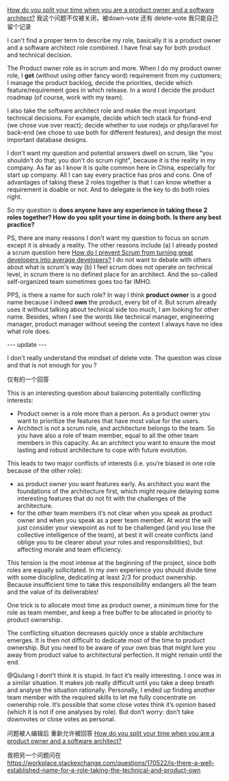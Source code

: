 [How do you split your time when you are a product owner and a software architect?](https://softwareengineering.stackexchange.com/questions/423303/how-do-you-split-your-time-when-you-are-a-product-owner-and-a-software-architect) 我这个问题不仅被关闭，被down-vote 还有 delete-vote 我只能自己留个记录



I can't find a proper term to describe my role, basically it is a product owner and a software architect role combined. I have final say for both product and technical decision.

The Product owner role as in scrum and more. When I do my product owner role, I **get** (without using other fancy word) requirement from my customers; I manage the product backlog, decide the priorities, decide which feature/requirement goes in which release. In a word I decide the product roadmap (of course, work with my team).

I also take the software architect role and make the most important technical decisions. For example, decide which tech stack for frond-end (we chose vue over react); decide whether to use nodejs or php/laravel for back-end (we chose to use both for different features), and design the most important database designs.

I don't want my question and potential answers dwell on scrum, like "you shouldn't do that; you don't do scrum right", because it is the reality in my company. As far as I know it is quite common here in China, especially for start up company. All I can say every practice has pros and cons. One of advantages of taking these 2 roles together is that I can know whether a requirement is doable or not. And to delegate is the key to do both roles right.

So my question is **does anyone have any experience in taking these 2 roles together? How do you split your time in doing both. Is there any best practice?**

PS, there are many reasons I don't want my question to focus on scrum except it is already a reality. The other reasons include (a) I already posted a scrum question here [How do I prevent Scrum from turning great developers into average developers?](https://softwareengineering.stackexchange.com/questions/410482/how-do-i-prevent-scrum-from-turning-great-developers-into-average-developers) I do not want to debate with others about what is scrum's way (b) I feel scrum does not operate on technical level, in scrum there is no defined place for an architect. And the so-called self-organized team sometimes goes too far IMHO.

PPS, is there a name for such role? In way I think **product owner** is a good name because I indeed **own** the product, every bit of it. But scrum already uses it without talking about technical side too much, I am looking for other name. Besides, when I see the words like technical manager, engineering manager, product manager without seeing the context I always have no idea what role does.

--- update ---

I don't really understand the mindset of delete vote. The question was close and that is not enough for you ?



仅有的一个回答



This is an interesting question about balancing potentially conflicting interests:

- Product owner is a role more than a person. As a product owner you want to prioritize the features that have most value for the users.
- Architect is not a scrum role, and architecture belongs to the team. So you have also a role of team member, equal to all the other team members in this capacity. As an architect you want to ensure the most lasting and robust architecture to cope with future evolution.

This leads to two major conflicts of interests (i.e. you’re biased in one role because of the other role):

- as product owner you want features early. As architect you want the foundations of the architecture first, which might require delaying some interesting features that do not fit with the challenges of the architecture.
- for the other team members it‘s not clear when you speak as product owner and when you speak as a peer team member. At worst the will just consider your viewpoint as not to be challenged (and you lose the collective intelligence of the team), at best it will create conflicts (and oblige you to be clearer about your roles and responsibilities), but affecting morale and team efficiency.

This tension is the most intense at the beginning of the project, since both roles are equally sollicitated. In my own experience you should divide time with some discipline, dedicating at least 2/3 for product ownership. Because insufficient time to take this responsibility endangers all the team and the value of its deliverables!

One trick is to allocate most time as product owner, a minimum time for the role as team member, and keep a free buffer to be allocated in priority to product ownership.

The conflicting situation decreases quickly once a stable architecture emerges. It is then not difficult to dedicate most of the time to product ownership. But you need to be aware of your own bias that might lure you away from product value to architectural perfection. It might remain until the end.



@Qiulang I dont’t think it is stupid. In fact it’s really interesting. I once was in a similar situation. It makes job really difficult until you take a deep breath and analyse the situation rationally. Personally, I ended up finding another team member with the required skills to let me fully concentrate on ownership role. It’s possible that some close votes think it’s opinion based (which it is not if one analyses by role). But don’t worry: don’t take downvotes or close votes as personal.



问题被人编辑后 重新允许被回答 [How do you split your time when you are a product owner and a software architect?](https://softwareengineering.stackexchange.com/questions/423303/how-do-you-split-your-time-when-you-are-a-product-owner-and-a-software-architect)

我把另一个问题问在  https://workplace.stackexchange.com/questions/170522/is-there-a-well-established-name-for-a-role-taking-the-technical-and-product-own

